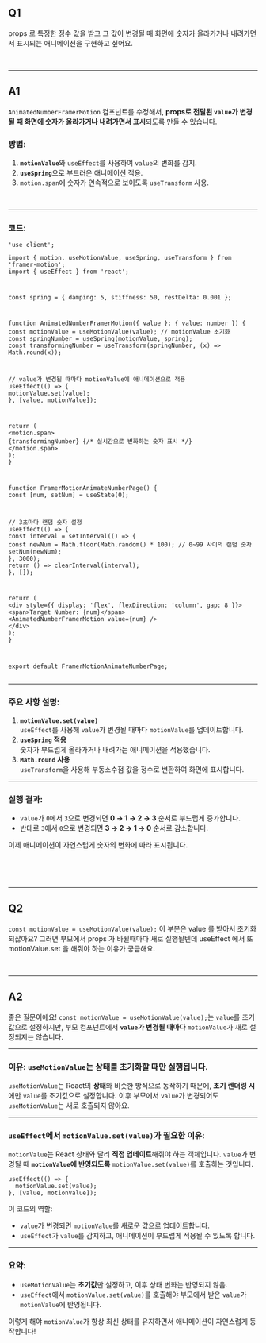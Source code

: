 <h2 data-ke-size="size26">Q1</h2>
<p data-ke-size="size16">props 로 특정한 정수 값을 받고 그 값이 변경될 때 화면에 숫자가 올라가거나 내려가면서 표시되는 애니메이션을 구현하고 싶어요.</p>
<p data-ke-size="size16">&nbsp;</p>
<hr data-ke-style="style1" />
<h2 data-ke-size="size26">A1</h2>
<p data-ke-size="size16"><code>AnimatedNumberFramerMotion</code> 컴포넌트를 수정해서, <b>props로 전달된 <code>value</code>가 변경될 때 화면에 숫자가 올라가거나 내려가면서 표시</b>되도록 만들 수 있습니다.</p>
<h3 data-ke-size="size23">방법:</h3>
<ol style="list-style-type: decimal;" data-ke-list-type="decimal">
<li><b><code>motionValue</code></b>와 <code>useEffect</code>를 사용하여 <code>value</code>의 변화를 감지.</li>
<li><b><code>useSpring</code></b>으로 부드러운 애니메이션 적용.</li>
<li><code>motion.span</code>에 숫자가 연속적으로 보이도록 <code>useTransform</code> 사용.</li>
</ol>
<p data-ke-size="size16">&nbsp;</p>
<hr data-ke-style="style1" />
<h3 data-ke-size="size23">코드:</h3>
<pre class="javascript"><code>'use client';
<p>import { motion, useMotionValue, useSpring, useTransform } from 'framer-motion';
import { useEffect } from 'react';</p>
<p>const spring = { damping: 5, stiffness: 50, restDelta: 0.001 };</p>
<p>function AnimatedNumberFramerMotion({ value }: { value: number }) {
const motionValue = useMotionValue(value); // motionValue 초기화
const springNumber = useSpring(motionValue, spring);
const transformingNumber = useTransform(springNumber, (x) =&gt; Math.round(x));</p>
<p>// value가 변경될 때마다 motionValue에 애니메이션으로 적용
useEffect(() =&gt; {
motionValue.set(value);
}, [value, motionValue]);</p>
<p>return (
&lt;motion.span&gt;
{transformingNumber} {/* 실시간으로 변화하는 숫자 표시 */}
&lt;/motion.span&gt;
);
}</p>
<p>function FramerMotionAnimateNumberPage() {
const [num, setNum] = useState(0);</p>
<p>// 3초마다 랜덤 숫자 설정
useEffect(() =&gt; {
const interval = setInterval(() =&gt; {
const newNum = Math.floor(Math.random() * 100); // 0~99 사이의 랜덤 숫자
setNum(newNum);
}, 3000);
return () =&gt; clearInterval(interval);
}, []);</p>
<p>return (
&lt;div style={{ display: 'flex', flexDirection: 'column', gap: 8 }}&gt;
&lt;span&gt;Target Number: {num}&lt;/span&gt;
&lt;AnimatedNumberFramerMotion value={num} /&gt;
&lt;/div&gt;
);
}</p>
<p>export default FramerMotionAnimateNumberPage;</code></pre></p>
<hr data-ke-style="style1" />
<h3 data-ke-size="size23"><b>주요 사항 설명</b>:</h3>
<ol style="list-style-type: decimal;" data-ke-list-type="decimal">
<li><b><code>motionValue.set(value)</code></b><br /><code>useEffect</code>를 사용해 <code>value</code>가 변경될 때마다 <code>motionValue</code>를 업데이트합니다.</li>
<li><b><code>useSpring</code> 적용</b><br />숫자가 부드럽게 올라가거나 내려가는 애니메이션을 적용했습니다.</li>
<li><b><code>Math.round</code> 사용</b><br /><code>useTransform</code>을 사용해 부동소수점 값을 정수로 변환하여 화면에 표시합니다.</li>
</ol>
<hr data-ke-style="style1" />
<h3 data-ke-size="size23">실행 결과:</h3>
<ul style="list-style-type: disc;" data-ke-list-type="disc">
<li><code>value</code>가 <code>0</code>에서 <code>3</code>으로 변경되면 <b>0 &rarr; 1 &rarr; 2 &rarr; 3</b> 순서로 부드럽게 증가합니다.</li>
<li>반대로 <code>3</code>에서 <code>0</code>으로 변경되면 <b>3 &rarr; 2 &rarr; 1 &rarr; 0</b> 순서로 감소합니다.</li>
</ul>
<p data-ke-size="size16">이제 애니메이션이 자연스럽게 숫자의 변화에 따라 표시됩니다.  </p>
<p data-ke-size="size16">&nbsp;</p>
<p data-ke-size="size16">&nbsp;</p>
<hr data-ke-style="style1" />
<h2 data-ke-size="size26">Q2</h2>
<p data-ke-size="size16"><code>const motionValue = useMotionValue(value);</code> 이 부분은 value 를 받아서 초기화되잖아요? 그러면 부모에서 props 가 바뀔때마다 새로 실행될텐데 useEffect 에서 또 motionValue.set 을 해줘야 하는 이유가 궁금해요.</p>
<p data-ke-size="size16">&nbsp;</p>
<hr data-ke-style="style1" />
<h2 data-ke-size="size26">A2</h2>
<p data-ke-size="size16">좋은 질문이에요! <code>const motionValue = useMotionValue(value);</code>는 <code>value</code>를 초기값으로 설정하지만, 부모 컴포넌트에서 <b><code>value</code>가 변경될 때마다</b> <code>motionValue</code>가 새로 설정되지는 않습니다.</p>
<hr data-ke-style="style1" />
<h3 data-ke-size="size23">이유: <code>useMotionValue</code>는 상태를 <b>초기화할 때만 실행</b>됩니다.</h3>
<p data-ke-size="size16"><code>useMotionValue</code>는 React의 <b>상태</b>와 비슷한 방식으로 동작하기 때문에, <b>초기 렌더링 시</b>에만 <code>value</code>를 초기값으로 설정합니다. 이후 부모에서 <code>value</code>가 변경되어도 <code>useMotionValue</code>는 새로 호출되지 않아요.</p>
<hr data-ke-style="style1" />
<h3 data-ke-size="size23"><code>useEffect</code>에서 <code>motionValue.set(value)</code>가 필요한 이유:</h3>
<p data-ke-size="size16"><code>motionValue</code>는 React 상태와 달리 <b>직접 업데이트</b>해줘야 하는 객체입니다. <code>value</code>가 변경될 때 <b><code>motionValue</code>에 반영되도록</b> <code>motionValue.set(value)</code>를 호출하는 것입니다.</p>
<pre class="lisp"><code>useEffect(() =&gt; {
  motionValue.set(value);
}, [value, motionValue]);</code></pre>
<p data-ke-size="size16">이 코드의 역할:</p>
<ul style="list-style-type: disc;" data-ke-list-type="disc">
<li><code>value</code>가 변경되면 <code>motionValue</code>를 새로운 값으로 업데이트합니다.</li>
<li><code>useEffect</code>가 <code>value</code>를 감지하고, 애니메이션이 부드럽게 적용될 수 있도록 합니다.</li>
</ul>
<hr data-ke-style="style1" />
<h3 data-ke-size="size23">요약:</h3>
<ul style="list-style-type: disc;" data-ke-list-type="disc">
<li><code>useMotionValue</code>는 <b>초기값</b>만 설정하고, 이후 상태 변화는 반영되지 않음.</li>
<li><code>useEffect</code>에서 <code>motionValue.set(value)</code>를 호출해야 부모에서 받은 <code>value</code>가 <code>motionValue</code>에 반영됩니다.</li>
</ul>
<p data-ke-size="size16">이렇게 해야 <code>motionValue</code>가 항상 최신 상태를 유지하면서 애니메이션이 자연스럽게 동작합니다!  </p>